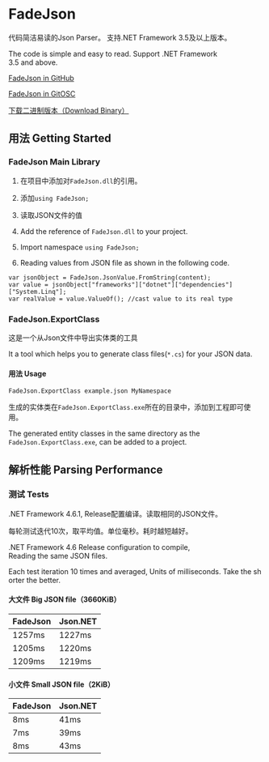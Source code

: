 # FadeJson

代码简洁易读的Json Parser。 支持.NET Framework 3.5及以上版本。

The code is simple and easy to read. Support .NET Framework 3.5 and above.

[FadeJson in GitHub](https://github.com/YangFan789/FadeJson)

[FadeJson in GitOSC](http://git.oschina.net/fuis/FadeJson)

[下载二进制版本（Download Binary）](https://github.com/YangFan789/FadeJson/releases)

## 用法 Getting Started

### FadeJson Main Library

1. 在项目中添加对`FadeJson.dll`的引用。

2. 添加`using FadeJson;`

3. 读取JSON文件的值


1. Add the reference of `FadeJson.dll` to your project.

2. Import namespace `using FadeJson;`

3. Reading values from JSON file as shown in the following code.

``` 
var jsonObject = FadeJson.JsonValue.FromString(content);
var value = jsonObject["frameworks"]["dotnet"]["dependencies"]["System.Linq"];
var realValue = value.ValueOf(); //cast value to its real type
```

### FadeJson.ExportClass

这是一个从Json文件中导出实体类的工具

It a tool which helps you to generate class files(`*.cs`) for your JSON data.

#### 用法 Usage

``` 
FadeJson.ExportClass example.json MyNamespace
```

生成的实体类在`FadeJson.ExportClass.exe`所在的目录中，添加到工程即可使用。

The generated entity classes in the same directory as the `FadeJson.ExportClass.exe`, can be added to a project. 

## 解析性能 Parsing Performance

### 测试 Tests

.NET Framework 4.6.1, Release配置编译。读取相同的JSON文件。

每轮测试迭代10次，取平均值。单位毫秒。耗时越短越好。

.NET Framework 4.6 Release configuration to compile, Reading the same JSON files.

Each test iteration 10 times and averaged, Units of milliseconds. Take the shorter the better.

#### 大文件 Big JSON file（3660KiB）

| FadeJson | Json.NET |
| -------- | -------- |
| 1257ms   | 1227ms   |
| 1205ms   | 1220ms   |
| 1209ms   | 1219ms   |

#### 小文件 Small JSON file（2KiB）

| FadeJson | Json.NET |
| -------- | -------- |
| 8ms      | 41ms     |
| 7ms      | 39ms     |
| 8ms      | 43ms     |
